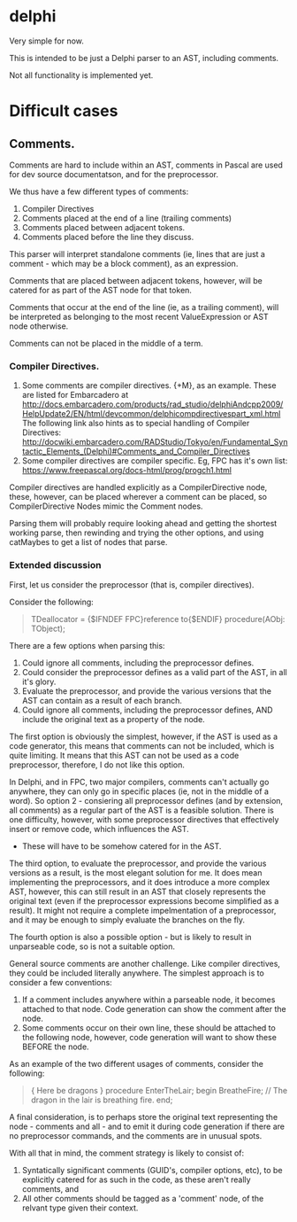 # delphi

Very simple for now.

This is intended to be just a Delphi parser to an AST, including comments.

Not all functionality is implemented yet.

# Difficult cases

## Comments.

Comments are hard to include within an AST, comments in Pascal are used for dev source documentatson, and for the preprocessor.

We thus have a few different types of comments:

1. Compiler Directives
2. Comments placed at the end of a line (trailing comments)
3. Comments placed between adjacent tokens.
4. Comments placed before the line they discuss.

This parser will interpret standalone comments (ie, lines that are just a comment - which may be a block comment), as an expression.

Comments that are placed between adjacent tokens, however, will be catered for as part of the AST node for that token.

Comments that occur at the end of the line (ie, as a trailing comment), will be interpreted as belonging to the most recent ValueExpression or AST node otherwise.

Comments can not be placed in the middle of a term.

### Compiler Directives.
1. Some comments are compiler directives. {+M}, as an example.  These are listed for Embarcadero at http://docs.embarcadero.com/products/rad_studio/delphiAndcpp2009/HelpUpdate2/EN/html/devcommon/delphicompdirectivespart_xml.html  The following link also hints as to special handling of Compiler Directives: http://docwiki.embarcadero.com/RADStudio/Tokyo/en/Fundamental_Syntactic_Elements_(Delphi)#Comments_and_Compiler_Directives
2. Some compiler directives are compiler specific.  Eg, FPC has it's own list: https://www.freepascal.org/docs-html/prog/progch1.html

Compiler directives are handled explicitly as a CompilerDirective node, these, however, can be placed wherever a comment can be placed, so CompilerDirective Nodes mimic the Comment nodes.

Parsing them will probably require looking ahead and getting the shortest working parse, then rewinding and trying the other options, and using catMaybes to get a list of nodes that parse.

### Extended discussion

 First, let us consider the preprocessor (that is, compiler directives).

Consider the following:

> TDeallocator = {$IFNDEF FPC}reference to{$ENDIF} procedure(AObj: TObject);

There are a few options when parsing this:

1. Could ignore all comments, including the preprocessor defines.
2. Could consider the preprocessor defines as a valid part of the AST, in all it's glory.
3. Evaluate the preprocessor, and provide the various versions that the AST can contain as a result of each branch.
4. Could ignore all comments, including the preprocessor defines, AND include the original text as a property of the node.

The first option is obviously the simplest, however, if the AST is used as a code generator, this means that comments can not be included, which is quite limiting.  It means that this AST can not be used as a code preprocessor, therefore, I do not like this option.

In Delphi, and in FPC, two major compilers, comments can't actually go anywhere, they can only go in specific places (ie, not in the middle of a word).  So option 2 - consiering all preprocessor defines (and by extension, all comments) as a regular part of the AST is a feasible solution.
 There is one difficulty, however, with some preprocessor directives that effectively insert or remove code, which influences the AST.
 - These will have to be somehow catered for in the AST.

The third option, to evaluate the preprocessor, and provide the various versions as a result, is the most elegant solution for me.  It does mean implementing the preprocessors, and it does introduce a more complex AST, however, this can still result in an AST that closely represents the original text (even if the preprocessor expressions become simplified as a result).  It might not require a complete impelmentation of a preprocessor, and it may be enough to simply evaluate the branches on the fly.

The fourth option is also a possible option - but is likely to result in unparseable code, so is not a suitable option.

General source comments are another challenge.  Like compiler directives, they could be included literally anywhere.  The simplest approach is to consider a few conventions:

1. If a comment includes anywhere within a parseable node, it becomes attached to that node. Code generation can show the comment after the node.
2. Some comments occur on their own line, these should be attached to the following node, however, code generation will want to show these BEFORE the node.

As an example of the two different usages of comments, consider the following:

>  { Here be dragons }
>  procedure EnterTheLair;
>  begin
>    BreatheFire; // The dragon in the lair is breathing fire.
>  end;

A final consideration, is to perhaps store the original text representing the node - comments and all - and to emit it during code generation if there are no preprocessor commands, and the comments are in unusual spots.

With all that in mind, the comment strategy is likely to consist of:

1. Syntatically significant comments (GUID's, compiler options, etc), to be explicitly catered for as such in the code, as these aren't really comments, and
2. All other comments should be tagged as a 'comment' node, of the relvant type given their context.

